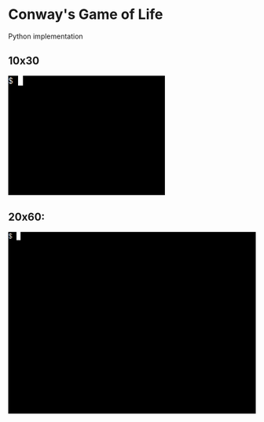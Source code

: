 # Conway's Game of Life

Python implementation

## 10x30

![](images/game_of_life_10x30.gif)

## 20x60:

![](images/game_of_life_20x60.gif)
